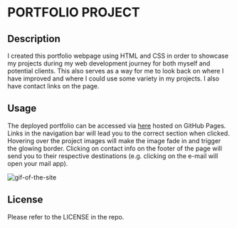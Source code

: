 # PORTFOLIO PROJECT

## Description 
I created this portfolio webpage using HTML and CSS in order to showcase my projects during my web development journey for both myself and potential clients. This also serves as a way for me to look back on where I have improved and where I could use some variety in my projects. I also have contact links on the page.

## Usage
The deployed portfolio can be accessed via [here](https://skechekar.github.io/portfolio/) hosted on GitHub Pages. Links in the navigation bar will lead you to the correct section when clicked. Hovering over the project images will make the image fade in and trigger the glowing border. Clicking on contact info on the footer of the page will send you to their respective destinations (e.g. clicking on the e-mail will open your mail app).

![gif-of-the-site](./assets/images/siteexample.gif)

## License

Please refer to the LICENSE in the repo.